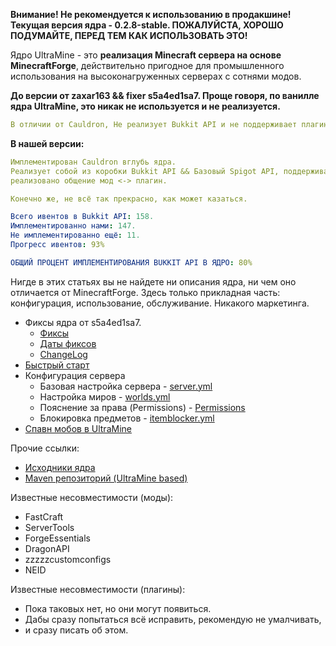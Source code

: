 **Внимание! Не рекомендуется к использованию в продакшине! Текущая версия ядра - 0.2.8-stable. ПОЖАЛУЙСТА, ХОРОШО ПОДУМАЙТЕ, ПЕРЕД ТЕМ КАК ИСПОЛЬЗОВАТЬ ЭТО!**

Ядро UltraMine - это **реализация Minecraft сервера на основе MinecraftForge**, действительно пригодное для промышленного использования на высоконагруженных серверах с сотнями модов.


**До версии от zaxar163 && fixer s5a4ed1sa7. Проще говоря, по ванилле ядра UltraMine, это никак не используется и не реализуется.**
```yaml
В отличии от Cauldron, Не реализует Bukkit API и не поддерживает плагины.
```
**В нашей версии:**
```yaml
Имплементирован Cauldron вглубь ядра.
Реализует собой из коробки Bukkit API && Базовый Spigot API, поддерживает 99.90% плагинов,
реализовано общение мод <-> плагин.

Конечно же, не всё так прекрасно, как может казаться.

Всего ивентов в Bukkit API: 158.
Имплементированно нами: 147.
Не имплементированно ещё: 11.
Прогресс ивентов: 93%

ОБЩИЙ ПРОЦЕНТ ИМПЛЕМЕНТИРОВАНИЯ BUKKIT API В ЯДРО: 80%
```

Нигде в этих статьях вы не найдете ни описания ядра, ни чем оно отличается от MinecraftForge. Здесь только прикладная часть: конфигурация, использование, обслуживание. Никакого маркетинга.

* Фиксы ядра от s5a4ed1sa7.
  * [Фиксы](.github/s5a4ed1sa7/s5a4ed1sa7.markdown)
  * [Даты фиксов](.github/s5a4ed1sa7/FixDate.markdown)
  * [ChangeLog](.github/s5a4ed1sa7/ChangeLog.markdown)
* [Быстрый старт](.github/Quickstart.markdown)
* Конфигурация сервера
  * Базовая настройка сервера - [server.yml](.github/server.yml)
  * Настройка миров - [worlds.yml](.github/worlds.yml)
  * Пояснение за права (Permissions) - [Permissions](.github/Permissions.markdown)
  * Блокировка предметов - [itemblocker.yml](.github/itemblocker.yml)
* [Спавн мобов в UltraMine](.github/MobSpawn.markdown)

Прочие ссылки:
* [Исходники ядра](https://github.com/AspireWorld-Project/AspireCore)
* [Maven репозиторий (UltraMine based)](https://maven.ultramine.ru/org/ultramine/core)

Известные несовместимости (моды):
* FastCraft
* ServerTools
* ForgeEssentials
* DragonAPI
* zzzzzcustomconfigs
* NEID

Известные несовместимости (плагины):
* Пока таковых нет, но они могут появиться.
* Дабы сразу попытаться всё исправить, рекомендую не умалчивать,
* и сразу писать об этом.